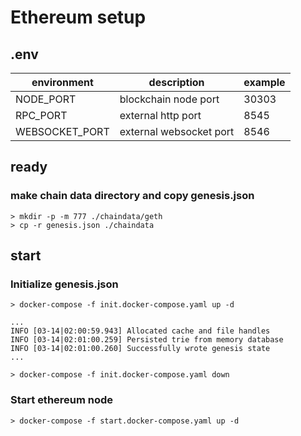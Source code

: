 # Ethereum setup
## .env
|environment|description|example
|---|---|---|
|NODE_PORT|blockchain node port|30303|
|RPC_PORT|external http port|8545|
|WEBSOCKET_PORT|external websocket port|8546|

## ready
### make chain data directory and copy genesis.json
```shell
> mkdir -p -m 777 ./chaindata/geth
> cp -r genesis.json ./chaindata
```

## start
### Initialize genesis.json
```shell
> docker-compose -f init.docker-compose.yaml up -d

...
INFO [03-14|02:00:59.943] Allocated cache and file handles
INFO [03-14|02:01:00.259] Persisted trie from memory database      
INFO [03-14|02:01:00.260] Successfully wrote genesis state     
...

> docker-compose -f init.docker-compose.yaml down
```
### Start ethereum node
```shell
> docker-compose -f start.docker-compose.yaml up -d
```